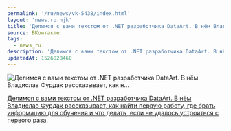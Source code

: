 ```yaml
---
permalink: '/ru/news/vk-5438/index.html'
layout: 'news.ru.njk'
title: 'Делимся с вами текстом от .NET разработчика DataArt. В нём Владислав Фурдак рассказывает, как н'
source: ВКонтакте
tags:
  - news_ru
description: 'Делимся с вами текстом от .NET разработчика DataArt. В нём Владислав Фурдак рассказывает, как н…'
updatedAt: 1526828460
---
```

![Делимся с вами текстом от .NET разработчика DataArt. В нём Владислав Фурдак рассказывает, как н…](https://sun9-56.userapi.com/c824204/v824204788/13cc55/UM1ZeiRl2mo.jpg)

[Делимся с вами текстом от .NET разработчика DataArt. В нём Владислав Фурдак рассказывает, как найти первую работу, где брать информацию для обучения и что делать, если не удалось устроиться с первого раза.](https://dataart.ru/news/kak-naiti-pervuyu-rabotu-v-it-plan-deistvii-dlya-nachinayushikh/)
